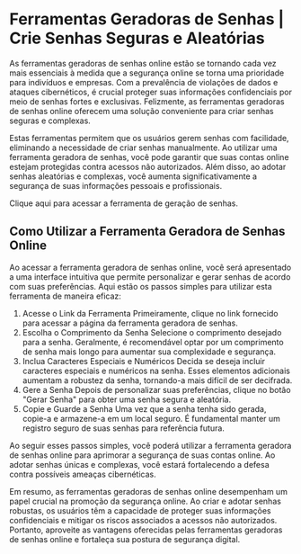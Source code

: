 Ferramentas Geradoras de Senhas | Crie Senhas Seguras e Aleatórias
==================================================================

As ferramentas geradoras de senhas online estão se tornando cada vez mais essenciais à medida que a segurança online se torna uma prioridade para indivíduos e empresas. Com a prevalência de violações de dados e ataques cibernéticos, é crucial proteger suas informações confidenciais por meio de senhas fortes e exclusivas. Felizmente, as ferramentas geradoras de senhas online oferecem uma solução conveniente para criar senhas seguras e complexas.

Estas ferramentas permitem que os usuários gerem senhas com facilidade, eliminando a necessidade de criar senhas manualmente. Ao utilizar uma ferramenta geradora de senhas, você pode garantir que suas contas online estejam protegidas contra acessos não autorizados. Além disso, ao adotar senhas aleatórias e complexas, você aumenta significativamente a segurança de suas informações pessoais e profissionais.

Clique aqui para acessar a ferramenta de geração de senhas.

Como Utilizar a Ferramenta Geradora de Senhas Online
----------------------------------------------------

Ao acessar a ferramenta geradora de senhas online, você será apresentado a uma interface intuitiva que permite personalizar e gerar senhas de acordo com suas preferências. Aqui estão os passos simples para utilizar esta ferramenta de maneira eficaz:

1. Acesse o Link da Ferramenta Primeiramente, clique no link fornecido para acessar a página da ferramenta geradora de senhas.
2. Escolha o Comprimento da Senha Selecione o comprimento desejado para a senha. Geralmente, é recomendável optar por um comprimento de senha mais longo para aumentar sua complexidade e segurança.
3. Inclua Caracteres Especiais e Numéricos Decida se deseja incluir caracteres especiais e numéricos na senha. Esses elementos adicionais aumentam a robustez da senha, tornando-a mais difícil de ser decifrada.
4. Gere a Senha Depois de personalizar suas preferências, clique no botão "Gerar Senha" para obter uma senha segura e aleatória.
5. Copie e Guarde a Senha Uma vez que a senha tenha sido gerada, copie-a e armazene-a em um local seguro. É fundamental manter um registro seguro de suas senhas para referência futura.

Ao seguir esses passos simples, você poderá utilizar a ferramenta geradora de senhas online para aprimorar a segurança de suas contas online. Ao adotar senhas únicas e complexas, você estará fortalecendo a defesa contra possíveis ameaças cibernéticas.

Em resumo, as ferramentas geradoras de senhas online desempenham um papel crucial na promoção da segurança online. Ao criar e adotar senhas robustas, os usuários têm a capacidade de proteger suas informações confidenciais e mitigar os riscos associados a acessos não autorizados. Portanto, aproveite as vantagens oferecidas pelas ferramentas geradoras de senhas online e fortaleça sua postura de segurança digital.
